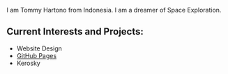 I am Tommy Hartono from Indonesia. I am a dreamer of Space Exploration.

## Current Interests and Projects:

- Website Design
- [GitHub Pages](http://tommyhartono.github.io)
- Kerosky